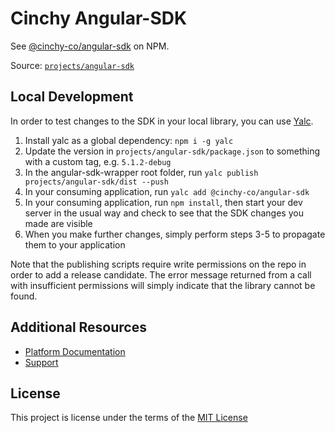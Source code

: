 # Cinchy Angular-SDK

See [@cinchy-co/angular-sdk](https://www.npmjs.com/package/@cinchy-co/angular-sdk) on NPM.

Source: [`projects/angular-sdk`](projects/angular-sdk)

## Local Development

In order to test changes to the SDK in your local library, you can use [Yalc](https://github.com/wclr/yalc).

1. Install yalc as a global dependency: ```npm i -g yalc```
2. Update the version in `projects/angular-sdk/package.json` to something with a custom tag, e.g. `5.1.2-debug`
3. In the angular-sdk-wrapper root folder, run `yalc publish projects/angular-sdk/dist --push`
4. In your consuming application, run `yalc add @cinchy-co/angular-sdk`
5. In your consuming application, run `npm install`, then start your dev server in the usual way and check to see that the SDK changes you made are visible
6. When you make further changes, simply perform steps 3-5 to propagate them to your application

Note that the publishing scripts require write permissions on the repo in order to add a release candidate. The error message returned from a call with insufficient permissions will simply indicate that the library cannot be found.

## Additional Resources

- [Platform Documentation](https://platform.docs.cinchy.com/)
- [Support](http://support.cinchy.com/)

## License

This project is license under the terms of the [MIT License](https://github.com/cinchy-co/angular-sdk/blob/master/LICENSE)
